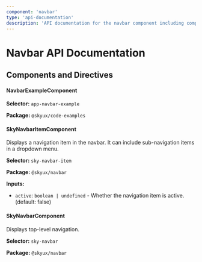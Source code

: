 ```yaml
---
component: 'navbar'
type: 'api-documentation'
description: 'API documentation for the navbar component including components, interfaces, and types.'
---
```


# Navbar API Documentation

## Components and Directives

#### NavbarExampleComponent

**Selector:** `app-navbar-example`

**Package:** `@skyux/code-examples`

#### SkyNavbarItemComponent

Displays a navigation item in the navbar. It can include sub-navigation items in
a dropdown menu.

**Selector:** `sky-navbar-item`

**Package:** `@skyux/navbar`

**Inputs:**

- `active`: `boolean | undefined` - Whether the navigation item is active. (default: false)

#### SkyNavbarComponent

Displays top-level navigation.

**Selector:** `sky-navbar`

**Package:** `@skyux/navbar`